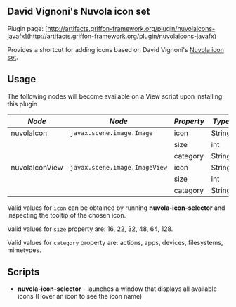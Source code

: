 
David Vignoni's Nuvola icon set
-------------------------------

Plugin page: [http://artifacts.griffon-framework.org/plugin/nuvolaicons-javafx](http://artifacts.griffon-framework.org/plugin/nuvolaicons-javafx)


Provides a shortcut for adding icons based on David Vignoni's [Nuvola icon set][1].

Usage
-----

The following nodes will become available on a View script upon installing this plugin

| *Node*         | *Node*                        | *Property* | *Type* | *Default*   | *Bindable* |
| -------------- | ----------------------------- | ---------- | ------ | ----------- | ---------- |
| nuvolaIcon     | `javax.scene.image.Image`     | icon       | String |             | no         |
|                |                               | size       | int    | `16`        | no         |
|                |                               | category   | String | `actions`   | no         |
| nuvolaIconView | `javax.scene.image.ImageView` | icon       | String |             | no         |
|                |                               | size       | int    | `16`        | no         |
|                |                               | category   | String | `actions`   | no         |

Valid values for `icon` can be obtained by running **nuvola-icon-selector** and inspecting the tooltip of the chosen icon.

Valid values for `size` property are: 16, 22, 32, 48, 64, 128.

Valid values for `category` property are: actions, apps, devices, filesystems, mimetypes.

Scripts
-------

 * **nuvola-icon-selector** - launches a window that displays all available icons (Hover an icon to see the icon name)

[1]: http://www.icon-king.com/projects/nuvola/

